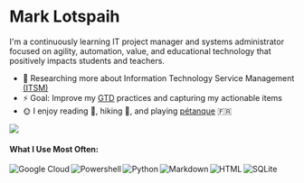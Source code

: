 # Mark Lotspaih

I'm a continuously learning IT project manager and systems administrator focused on agility, automation, value, and educational technology that positively impacts students and teachers.

* :seedling: Researching more about Information Technology Service Management [(ITSM)](https://en.wikipedia.org/wiki/IT_service_management)
* :zap: Goal: Improve my [GTD](https://gettingthingsdone.com/what-is-gtd/) practices and capturing my actionable items
* :sun_with_face: I enjoy reading :blue_book:, hiking :sunrise_over_mountains:, and playing [pétanque](https://www.youtube.com/watch?v=IjmLFKlVHlk) :fr:

[<img src="https://img.shields.io/badge/rss-%23FFA500.svg?&style=for-the-badge&logo=rss&logoColor=white" />](https://lotspaih.com/blog)

#### What I Use Most Often:

<img align="left" alt="Google Cloud" src="https://img.shields.io/badge/Google%20Cloud-%234285F4?logo=google-cloud&logoColor=white&style=for-the-badge" />
<img align="left" alt="Powershell" src="https://img.shields.io/badge/powershell-%233776AB.svg?&style=for-the-badge&logo=powershell&logoColor=white" />
<img align="left" alt="Python" src="https://img.shields.io/badge/python%20-%2314354C.svg?&style=for-the-badge&logo=python&logoColor=white" />
<img align="left" alt="Markdown" src="https://img.shields.io/badge/markdown-%23000000.svg?&style=for-the-badge&logo=markdown&logoColor=white" />
<img align="left" alt="HTML" src="https://img.shields.io/badge/html-%23239120.svg?&style=for-the-badge&logo=html5&logoColor=white" />
<img align="left" alt="SQLite" src="https://img.shields.io/badge/sqlite-%2307405e.svg?&style=for-the-badge&logo=sqlite&logoColor=white" />




